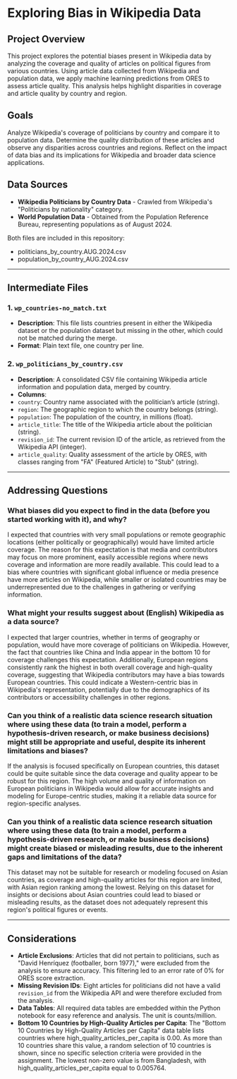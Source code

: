# Exploring Bias in Wikipedia Data

## Project Overview
This project explores the potential biases present in Wikipedia data by analyzing the coverage and quality of articles on political figures from various countries. Using article data collected from Wikipedia and population data, we apply machine learning predictions from ORES to assess article quality. This analysis helps highlight disparities in coverage and article quality by country and region.

## Goals
Analyze Wikipedia's coverage of politicians by country and compare it to population data.
Determine the quality distribution of these articles and observe any disparities across countries and regions.
Reflect on the impact of data bias and its implications for Wikipedia and broader data science applications.

## Data Sources
- **Wikipedia Politicians by Country Data** - Crawled from Wikipedia's "Politicians by nationality" category.
- **World Population Data** - Obtained from the Population Reference Bureau, representing populations as of August 2024.
  
Both files are included in this repository:
- politicians_by_country.AUG.2024.csv
- population_by_country_AUG.2024.csv

---

## Intermediate Files

### 1. `wp_countries-no_match.txt`
- **Description**: This file lists countries present in either the Wikipedia dataset or the population dataset but missing in the other, which could not be matched during the merge.
- **Format**: Plain text file, one country per line.

### 2. `wp_politicians_by_country.csv`
- **Description**: A consolidated CSV file containing Wikipedia article information and population data, merged by country.
- **Columns**:
- `country`: Country name associated with the politician’s article (string).
- `region`: The geographic region to which the country belongs (string).
- `population`: The population of the country, in millions (float).
- `article_title`: The title of the Wikipedia article about the politician (string).
- `revision_id`: The current revision ID of the article, as retrieved from the Wikipedia API (integer).
- `article_quality`: Quality assessment of the article by ORES, with classes ranging from "FA" (Featured Article) to "Stub" (string).

---
## Addressing Questions

### What biases did you expect to find in the data (before you started working with it), and why?

I expected that countries with very small populations or remote geographic locations (either politically or geographically) would have limited article coverage. The reason for this expectation is that media and contributors may focus on more prominent, easily accessible regions where news coverage and information are more readily available. This could lead to a bias where countries with significant global influence or media presence have more articles on Wikipedia, while smaller or isolated countries may be underrepresented due to the challenges in gathering or verifying information.

### What might your results suggest about (English) Wikipedia as a data source?

I expected that larger countries, whether in terms of geography or population, would have more coverage of politicians on Wikipedia. However, the fact that countries like China and India appear in the bottom 10 for coverage challenges this expectation. Additionally, European regions consistently rank the highest in both overall coverage and high-quality coverage, suggesting that Wikipedia contributors may have a bias towards European countries. This could indicate a Western-centric bias in Wikipedia's representation, potentially due to the demographics of its contributors or accessibility challenges in other regions.

### Can you think of a realistic data science research situation where using these data (to train a model, perform a hypothesis-driven research, or make business decisions) might still be appropriate and useful, despite its inherent limitations and biases?

If the analysis is focused specifically on European countries, this dataset could be quite suitable since the data coverage and quality appear to be robust for this region. The high volume and quality of information on European politicians in Wikipedia would allow for accurate insights and modeling for Europe-centric studies, making it a reliable data source for region-specific analyses.

### Can you think of a realistic data science research situation where using these data (to train a model, perform a hypothesis-driven research, or make business decisions) might create biased or misleading results, due to the inherent gaps and limitations of the data?

This dataset may not be suitable for research or modeling focused on Asian countries, as coverage and high-quality articles for this region are limited, with Asian region ranking among the lowest. Relying on this dataset for insights or decisions about Asian countries could lead to biased or misleading results, as the dataset does not adequately represent this region's political figures or events.

---
## Considerations

- **Article Exclusions**: Articles that did not pertain to politicians, such as "David Henríquez (footballer, born 1977)," were excluded from the analysis to ensure accuracy. This filtering led to an error rate of 0% for ORES score extraction.
- **Missing Revision IDs**: Eight articles for politicians did not have a valid `revision_id` from the Wikipedia API and were therefore excluded from the analysis.
- **Data Tables**: All required data tables are embedded within the Python notebook for easy reference and analysis. The unit is counts/million.
- **Bottom 10 Countries by High-Quality Articles per Capita**: The "Bottom 10 Countries by High-Quality Articles per Capita" data table lists countries where high_quality_articles_per_capita is 0.00. As more than 10 countries share this value, a random selection of 10 countries is shown, since no specific selection criteria were provided in the assignment. The lowest non-zero value is from Bangladesh, with high_quality_articles_per_capita equal to 0.005764.
  
